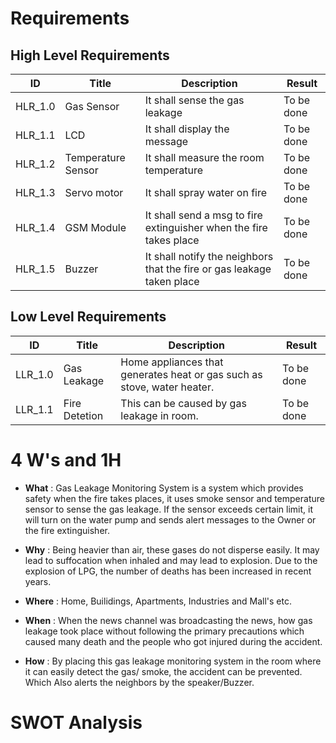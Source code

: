 
# Requirements 
## High Level Requirements 
| ID| Title |Description |Result |
|---|---|---|---|
|HLR_1.0|Gas Sensor |It shall sense the gas leakage| To be done |
|HLR_1.1|LCD| It shall display the message |To be done |
|HLR_1.2|Temperature Sensor |It shall measure the room temperature | To be done |
|HLR_1.3|Servo motor|It shall spray water on fire| To be done|
|HLR_1.4|GSM Module|It shall send a msg to fire extinguisher when the fire takes place |To be done|
|HLR_1.5|Buzzer|It shall notify the neighbors that the fire or gas leakage taken place|To be done|

## Low Level Requirements 
|ID| Title |Description | Result |
|---|---|---|---|
|LLR_1.0|Gas Leakage|Home appliances that generates heat or gas such as stove, water heater.| To be done|
|LLR_1.1|Fire Detetion| This can be caused by gas leakage in room. |To be done|

# 4 W's and 1H

- **What** : Gas Leakage Monitoring System is a system which provides safety when the fire takes places, it uses smoke sensor and temperature sensor to sense the gas leakage. If the sensor exceeds certain limit, it will turn on the water pump and sends alert messages to the Owner or the fire extinguisher.

- **Why** : Being heavier than air, these gases do not disperse easily. It may lead to suffocation when inhaled and may lead to explosion. Due to the explosion of LPG, the number of deaths has been increased in recent years.

- **Where** : Home, Builidings, Apartments, Industries and Mall's etc.

- **When** : When the news channel was broadcasting the news, how gas leakage took place without following the primary precautions which caused many death and the people who got injured during the accident. 

- **How** : By placing this gas leakage monitoring system in the room where it can easily detect the gas/ smoke, the accident can be prevented. Which Also alerts the neighbors by the speaker/Buzzer.

# SWOT Analysis 


